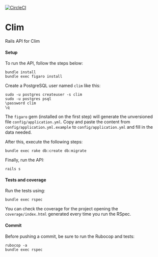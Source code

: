 [![CircleCI](https://circleci.com/bb/climco/api.svg?style=svg)](https://circleci.com/bb/climco/api)

# Clim
Rails API for Clim

#### Setup
To run the API, follow the steps below:
```shell
bundle install
bundle exec figaro install
```
Create a PostgreSQL user named `clim` like this:
```shell
sudo -u postgres createuser -s clim
sudo -u postgres psql
\password clim
\q
```
The `figaro` gem (installed on the first step) will generate the unversioned file `config/application.yml`. Copy and paste the content from `config/application.yml.example` to `config/application.yml` and fill in the data needed.

After this, execute the following steps:
```shell
bundle exec rake db:create db:migrate
```
Finally, run the API:
```shell
rails s
```

#### Tests and coverage
Run the tests using:
```shell
bundle exec rspec
```
You can check the coverage for the project opening the `coverage/index.html` generated every time you run the RSpec.

#### Commit
Before pushing a commit, be sure to run the Rubocop and tests:
```shell
rubocop -a
bundle exec rspec
```